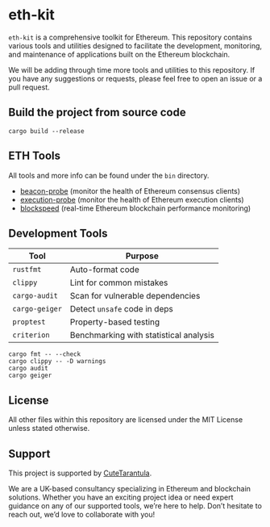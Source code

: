 # eth-kit

`eth-kit` is a comprehensive toolkit for Ethereum. This repository contains various tools and utilities designed to facilitate the development, monitoring, and maintenance of applications built on the Ethereum blockchain.

We will be adding through time more tools and utilities to this repository. If you have any suggestions or requests, please feel free to open an issue or a pull request.

## Build the project from source code

```
cargo build --release
```
## ETH Tools

All tools and more info can be found under the `bin` directory.

- [beacon-probe](./bin/beacon-probe/README.md) (monitor the health of Ethereum consensus clients)
- [execution-probe](./bin/execution-probe/README.md) (monitor the health of Ethereum execution clients)
- [blockspeed](./bin/blockspeed/README.md) (real-time Ethereum blockchain performance monitoring)

## Development Tools

| Tool           | Purpose                                 |
|----------------|-----------------------------------------|
| `rustfmt`      | Auto-format code                        |
| `clippy`       | Lint for common mistakes                |
| `cargo-audit`  | Scan for vulnerable dependencies        |
| `cargo-geiger` | Detect `unsafe` code in deps            |
| `proptest`     | Property-based testing                  |
| `criterion`    | Benchmarking with statistical analysis  |

```
cargo fmt -- --check
cargo clippy -- -D warnings
cargo audit
cargo geiger
```

## License

All other files within this repository are licensed under the MIT License unless stated otherwise.

## Support

This project is supported by [CuteTarantula](https://cutetarantula.com).

We are a UK-based consultancy specializing in Ethereum and blockchain solutions. Whether you have an exciting project idea or need expert guidance on any of our supported tools, we’re here to help. Don’t hesitate to reach out, we’d love to collaborate with you!
